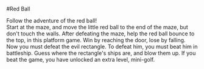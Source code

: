 #Red Ball

Follow the adventure of the red ball!  
Start at the maze, and move the little red ball to the end of the maze, but don't touch the walls.
After defeating the maze, help the red ball bounce to the top, in this platform game. Win by reaching the door, lose by falling.
Now you must defeat the evil rectangle. To defeat him, you must beat him in battleship. Guess where the rectangle's ships are, and blow them up.
If you beat the game, you have unlocked an extra level, mini-golf.


